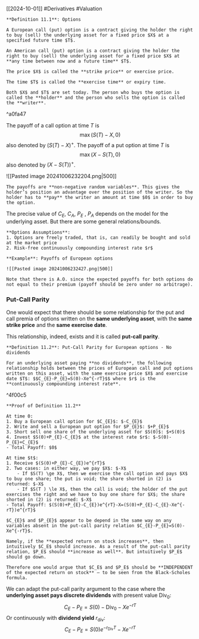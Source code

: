 [[2024-10-01]] #Derivatives #Valuation 

```ad-important
**Definition 11.1**: Options

A European call (put) option is a contract giving the holder the right to buy (sell) the underlying asset for a fixed price $X$ at a specified future time $T$.

An American call (put) option is a contract giving the holder the right to buy (sell) the underlying asset for a fixed price $X$ at **any time between now and a future time** $T$.

The price $X$ is called the **strike price** or exercise price.

The time $T$ is called the **exercise time** or expiry time.

Both $X$ and $T$ are set today. The person who buys the option is called the **holder** and the person who sells the option is called the **writer**.
```

^a0fa47

The payoff of a call option at time $T$ is $$\max(S(T)-X,0)$$ also denoted by $(S(T)-X)^+$. The payoff of a put option at time $T$ is $$\max(X-S(T),0)$$ also denoted by $(X-S(T))^{+}$.

![[Pasted image 20241006232204.png|500]]

```ad-note
The payoffs are **non-negative random variables**. This gives the holder’s position an advantage over the position of the writer. So the holder has to **pay** the writer an amount at time $0$ in order to buy the option.
```

The precise value of $C_E$, $C_A$, $P_E$ , $P_A$ depends on the model for the underlying asset. But there are some general relations/bounds.

```ad-important
**Options Assumptions**:
1. Options are freely traded, that is, can readily be bought and sold at the market price
2. Risk-free continuously compounding interest rate $r$
```

```ad-example
**Example**: Payoffs of European options

![[Pasted image 20241006232427.png|500]]

Note that there is A.O. since the expected payoffs for both options do not equal to their premium (payoff should be zero under no arbitrage).

```

### Put-Call Parity
One would expect that there should be some relationship for the put and call premia of options written on the **same underlying asset**, with the **same strike price** and the **same exercise date**.

This relationship, indeed, exists and it is called **put-call parity**.

```ad-important
**Definition 11.2**: Put-Call Parity for European options - No dividends

For an underlying asset paying **no dividends**, the following relationship holds between the prices of European call and put options written on this asset, with the same exercise price $X$ and exercise date $T$: $$C_{E}-P_{E}=S(0)-Xe^{-rT}$$ where $r$ is the **continuously compounding interest rate**.
```

^4f00c5
	
```ad-note
**Proof of Definition 11.2**

At time 0:
1. Buy a European call option for $C_{E}$: $-C_{E}$
2. Write and sell a European put option for $P_{E}$: $+P_{E}$
3. Short sell one share of the underlying asset for $S(0)$: $+S(0)$
4. Invest $S(0)+P_{E}-C_{E}$ at the interest rate $r$: $-S(0)-P_{E}+C_{E}$
- Total Payoff: $0$

At time $t$:
1. Receive $(S(0)+P_{E}-C_{E})e^{rT}$
2. Two cases: in either way, we pay $X$: $-X$
	- If $S(T) \ge X$, then we exercise the call option and pays $X$ to buy one share; the put is void; the share shorted in (2) is returned: $-X$
	- If $S(T ) \le X$, then the call is void; the holder of the put exercises the right and we have to buy one share for $X$; the share shorted in (2) is returned: $-X$
- Total Payoff: $(S(0)+P_{E}-C_{E})e^{rT}-X=(S(0)+P_{E}-C_{E}-Xe^{-rT})e^{rT}$
```

```ad-note
$C_{E}$ and $P_{E}$ appear to be depend in the same way on any variables absent in the put-call parity relation $C_{E}-P_{E}=S(0)-Xe^{-rT}$.

Namely, if the **expected return on stock increases**, then intuitively $C_E$ should increase. As a result of the put-call parity relation, $P_E$ should **increase as well**. But intuitively $P_E$ should go down. 

Therefore one would argue that $C_E$ and $P_E$ should be **INDEPENDENT of the expected return on stock** – to be seen from the Black-Scholes formula.
```

We can adapt the put-call parity argument to the case where the **underlying asset pays discrete dividends** with present value $\text{Div}_0$: $$C_{E}-P_{E}=S(0)-\text{Div}_{0}-Xe^{-rT}$$
Or continuously with **dividend yield** $r_{\text{div}}$: $$C_{E}-P_{E}=S(0)e^{-r_{\text{Div}}T}-Xe^{-rT}$$
